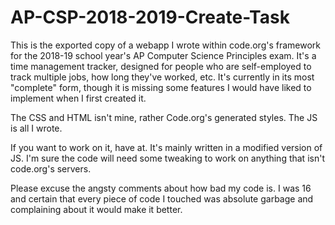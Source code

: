 # AP-CSP-2018-2019-Create-Task

This is the exported copy of a webapp I wrote within code.org's framework for the 2018-19 school year's AP Computer Science Principles exam. 
It's a time management tracker, designed for people who are self-employed to track multiple jobs, how long they've worked, etc. 
It's currently in its most "complete" form, though it is missing some features I would have liked to implement when I first created it.

The CSS and HTML isn't mine, rather Code.org's generated styles. The JS is all I wrote.

If you want to work on it, have at. It's mainly written in a modified version of JS. I'm sure the code will need some tweaking to work on anything that isn't code.org's servers.

Please excuse the angsty comments about how bad my code is. I was 16 and certain that every piece of code I touched was absolute garbage and complaining about it would make it better. 
